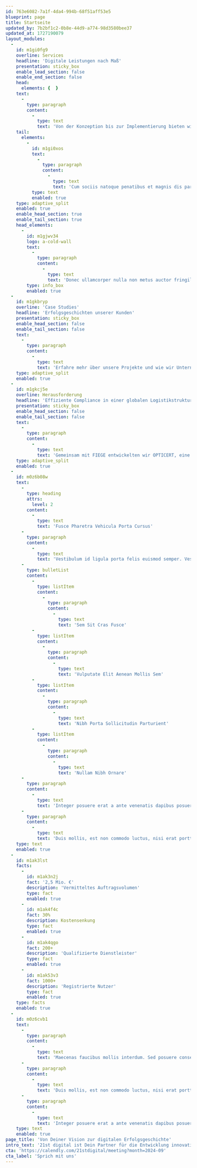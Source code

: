 ```yaml
---
id: 763e6082-7a1f-4da4-994b-68f51aff53e5
blueprint: page
title: Startseite
updated_by: 7b2bf1c2-0b8e-44d9-a774-98d3580bee37
updated_at: 1727190079
layout_modules:
  -
    id: m1gi0fg9
    overline: Services
    headline: 'Digitale Leistungen nach Maß'
    presentation: sticky_box
    enable_lead_section: false
    enable_end_section: false
    head:
      elements: {  }
    text:
      -
        type: paragraph
        content:
          -
            type: text
            text: 'Von der Konzeption bis zur Implementierung bieten wir umfassende Dienstleistungen, die Dein Projekt zum Erfolg führen.'
    tail:
      elements:
        -
          id: m1gi0xos
          text:
            -
              type: paragraph
              content:
                -
                  type: text
                  text: 'Cum sociis natoque penatibus et magnis dis parturient montes, nascetur ridiculus mus. Vestibulum id ligula porta felis euismod semper. Vivamus sagittis lacus vel augue laoreet rutrum faucibus dolor auctor. Cum sociis natoque penatibus et magnis dis parturient montes, nascetur ridiculus mus. Cras justo odio, dapibus ac facilisis in, egestas eget quam. Maecenas faucibus mollis interdum.'
          type: text
          enabled: true
    type: adaptive_split
    enabled: true
    enable_head_section: true
    enable_tail_section: true
    head_elements:
      -
        id: m1gjwv34
        logo: a-cold-wall
        text:
          -
            type: paragraph
            content:
              -
                type: text
                text: 'Donec ullamcorper nulla non metus auctor fringilla. Nullam quis risus eget urna mollis ornare vel eu leo. Maecenas faucibus mollis interdum. Cras justo odio, dapibus ac facilisis in, egestas eget quam. Fusce dapibus, tellus ac cursus commodo, tortor mauris condimentum nibh, ut fermentum massa justo sit amet risus.'
        type: info_box
        enabled: true
  -
    id: m1gkbryp
    overline: 'Case Studies'
    headline: 'Erfolgsgeschichten unserer Kunden'
    presentation: sticky_box
    enable_head_section: false
    enable_tail_section: false
    text:
      -
        type: paragraph
        content:
          -
            type: text
            text: 'Erfahre mehr über unsere Projekte und wie wir Unternehmen dabei unterstützt haben, ihre digitalen Herausforderungen zu meistern und innovative Lösungen zu finden.'
    type: adaptive_split
    enabled: true
  -
    id: m1gkcj5e
    overline: Herausforderung
    headline: 'Effiziente Compliance in einer globalen Logistikstruktur'
    presentation: sticky_box
    enable_head_section: false
    enable_tail_section: false
    text:
      -
        type: paragraph
        content:
          -
            type: text
            text: 'Gemeinsam mit FIEGE entwickelten wir OPTICERT, eine digitale Plattform, die es ermöglicht, gesetzliche Compliance-Anforderungen effizient und zentralisiert zu managen. Diese Plattform bietet einen strukturierten Ansatz zur Auswahl und Verwaltung von Dienstleistern und unterstützt die Monetarisierung durch ein neues Geschäftsmodell.'
    type: adaptive_split
    enabled: true
  -
    id: m0z6b08w
    text:
      -
        type: heading
        attrs:
          level: 2
        content:
          -
            type: text
            text: 'Fusce Pharetra Vehicula Porta Cursus'
      -
        type: paragraph
        content:
          -
            type: text
            text: 'Vestibulum id ligula porta felis euismod semper. Vestibulum id ligula porta felis euismod semper. Duis mollis, est non commodo luctus, nisi erat porttitor ligula, eget lacinia odio sem nec elit. Duis mollis, est non commodo luctus, nisi erat porttitor ligula, eget lacinia odio sem nec elit. Cras justo odio, dapibus ac facilisis in, egestas eget quam.'
      -
        type: bulletList
        content:
          -
            type: listItem
            content:
              -
                type: paragraph
                content:
                  -
                    type: text
                    text: 'Sem Sit Cras Fusce'
          -
            type: listItem
            content:
              -
                type: paragraph
                content:
                  -
                    type: text
                    text: 'Vulputate Elit Aenean Mollis Sem'
          -
            type: listItem
            content:
              -
                type: paragraph
                content:
                  -
                    type: text
                    text: 'Nibh Porta Sollicitudin Parturient'
          -
            type: listItem
            content:
              -
                type: paragraph
                content:
                  -
                    type: text
                    text: 'Nullam Nibh Ornare'
      -
        type: paragraph
        content:
          -
            type: text
            text: 'Integer posuere erat a ante venenatis dapibus posuere velit aliquet. Maecenas sed diam eget risus varius blandit sit amet non magna. Cras mattis consectetur purus sit amet fermentum. Cum sociis natoque penatibus et magnis dis parturient montes, nascetur ridiculus mus.'
      -
        type: paragraph
        content:
          -
            type: text
            text: 'Duis mollis, est non commodo luctus, nisi erat porttitor ligula, eget lacinia odio sem nec elit. Nulla vitae elit libero, a pharetra augue. Nullam quis risus eget urna mollis ornare vel eu leo. Donec id elit non mi porta gravida at eget metus. Aenean eu leo quam. Pellentesque ornare sem lacinia quam venenatis vestibulum.'
    type: text
    enabled: true
  -
    id: m1ak3lst
    facts:
      -
        id: m1ak3n2j
        fact: '2,5 Mio. €'
        description: 'Vermitteltes Auftragsvolumen'
        type: fact
        enabled: true
      -
        id: m1ak4f4c
        fact: 30%
        description: Kostensenkung
        type: fact
        enabled: true
      -
        id: m1ak4qgo
        fact: 200+
        description: 'Qualifizierte Dienstleister'
        type: fact
        enabled: true
      -
        id: m1ak53v3
        fact: 1000+
        description: 'Registrierte Nutzer'
        type: fact
        enabled: true
    type: facts
    enabled: true
  -
    id: m0z6cvb1
    text:
      -
        type: paragraph
        content:
          -
            type: text
            text: 'Maecenas faucibus mollis interdum. Sed posuere consectetur est at lobortis. Nullam id dolor id nibh ultricies vehicula ut id elit. Nullam id dolor id nibh ultricies vehicula ut id elit.'
      -
        type: paragraph
        content:
          -
            type: text
            text: 'Duis mollis, est non commodo luctus, nisi erat porttitor ligula, eget lacinia odio sem nec elit. Cum sociis natoque penatibus et magnis dis parturient montes, nascetur ridiculus mus. Nulla vitae elit libero, a pharetra augue. Curabitur blandit tempus porttitor. Fusce dapibus, tellus ac cursus commodo, tortor mauris condimentum nibh, ut fermentum massa justo sit amet risus. Fusce dapibus, tellus ac cursus commodo, tortor mauris condimentum nibh, ut fermentum massa justo sit amet risus.'
      -
        type: paragraph
        content:
          -
            type: text
            text: 'Integer posuere erat a ante venenatis dapibus posuere velit aliquet. Donec id elit non mi porta gravida at eget metus. Nulla vitae elit libero, a pharetra augue. Duis mollis, est non commodo luctus, nisi erat porttitor ligula, eget lacinia odio sem nec elit. Aenean lacinia bibendum nulla sed consectetur. Aenean eu leo quam. Pellentesque ornare sem lacinia quam venenatis vestibulum. Curabitur blandit tempus porttitor.'
    type: text
    enabled: true
page_title: 'Von Deiner Vision zur digitalen Erfolgsgeschichte'
intro_text: '21st digital ist Dein Partner für die Entwicklung innovativer digitaler Produkte. Wir begleiten Dich durch die digitale Transformation, hinterfragen bestehende Prozesse und entwickeln maßgeschneiderte Strategien, um sowohl digitale Produkte als auch Geschäftsmodelle erfolgreich zu gestalten.'
cta: 'https://calendly.com/21stdigital/meeting?month=2024-09'
cta_label: 'Sprich mit uns'
---
```

